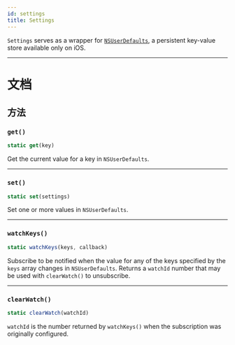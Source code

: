 ```yaml
---
id: settings
title: Settings
---
```


`Settings` serves as a wrapper for [`NSUserDefaults`](https://developer.apple.com/documentation/foundation/nsuserdefaults), a persistent key-value store available only on iOS.

---

# 文档

## 方法

### `get()`

```jsx
static get(key)
```

Get the current value for a key in `NSUserDefaults`.

---

### `set()`

```jsx
static set(settings)
```

Set one or more values in `NSUserDefaults`.

---

### `watchKeys()`

```jsx
static watchKeys(keys, callback)
```

Subscribe to be notified when the value for any of the keys specified by the `keys` array changes in `NSUserDefaults`. Returns a `watchId` number that may be used with `clearWatch()` to unsubscribe.

---

### `clearWatch()`

```jsx
static clearWatch(watchId)
```

`watchId` is the number returned by `watchKeys()` when the subscription was originally configured.
